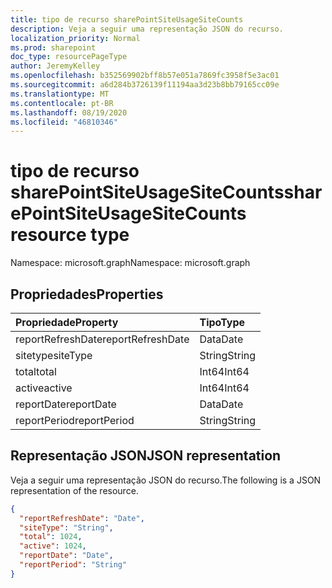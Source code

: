 ```yaml
---
title: tipo de recurso sharePointSiteUsageSiteCounts
description: Veja a seguir uma representação JSON do recurso.
localization_priority: Normal
ms.prod: sharepoint
doc_type: resourcePageType
author: JeremyKelley
ms.openlocfilehash: b352569902bff8b57e051a7869fc3958f5e3ac01
ms.sourcegitcommit: a6d284b3726139f11194aa3d23b8bb79165cc09e
ms.translationtype: MT
ms.contentlocale: pt-BR
ms.lasthandoff: 08/19/2020
ms.locfileid: "46810346"
---
```

# <a name="sharepointsiteusagesitecounts-resource-type"></a><span data-ttu-id="1f3b5-103">tipo de recurso sharePointSiteUsageSiteCounts</span><span class="sxs-lookup"><span data-stu-id="1f3b5-103">sharePointSiteUsageSiteCounts resource type</span></span>

<span data-ttu-id="1f3b5-104">Namespace: microsoft.graph</span><span class="sxs-lookup"><span data-stu-id="1f3b5-104">Namespace: microsoft.graph</span></span>

## <a name="properties"></a><span data-ttu-id="1f3b5-105">Propriedades</span><span class="sxs-lookup"><span data-stu-id="1f3b5-105">Properties</span></span>

| <span data-ttu-id="1f3b5-106">Propriedade</span><span class="sxs-lookup"><span data-stu-id="1f3b5-106">Property</span></span>          | <span data-ttu-id="1f3b5-107">Tipo</span><span class="sxs-lookup"><span data-stu-id="1f3b5-107">Type</span></span>   |
| :---------------- | :----- |
| <span data-ttu-id="1f3b5-108">reportRefreshDate</span><span class="sxs-lookup"><span data-stu-id="1f3b5-108">reportRefreshDate</span></span> | <span data-ttu-id="1f3b5-109">Data</span><span class="sxs-lookup"><span data-stu-id="1f3b5-109">Date</span></span>   |
| <span data-ttu-id="1f3b5-110">sitetype</span><span class="sxs-lookup"><span data-stu-id="1f3b5-110">siteType</span></span>          | <span data-ttu-id="1f3b5-111">String</span><span class="sxs-lookup"><span data-stu-id="1f3b5-111">String</span></span> |
| <span data-ttu-id="1f3b5-112">total</span><span class="sxs-lookup"><span data-stu-id="1f3b5-112">total</span></span>             | <span data-ttu-id="1f3b5-113">Int64</span><span class="sxs-lookup"><span data-stu-id="1f3b5-113">Int64</span></span>  |
| <span data-ttu-id="1f3b5-114">active</span><span class="sxs-lookup"><span data-stu-id="1f3b5-114">active</span></span>            | <span data-ttu-id="1f3b5-115">Int64</span><span class="sxs-lookup"><span data-stu-id="1f3b5-115">Int64</span></span>  |
| <span data-ttu-id="1f3b5-116">reportDate</span><span class="sxs-lookup"><span data-stu-id="1f3b5-116">reportDate</span></span>        | <span data-ttu-id="1f3b5-117">Data</span><span class="sxs-lookup"><span data-stu-id="1f3b5-117">Date</span></span>   |
| <span data-ttu-id="1f3b5-118">reportPeriod</span><span class="sxs-lookup"><span data-stu-id="1f3b5-118">reportPeriod</span></span>      | <span data-ttu-id="1f3b5-119">String</span><span class="sxs-lookup"><span data-stu-id="1f3b5-119">String</span></span> |

## <a name="json-representation"></a><span data-ttu-id="1f3b5-120">Representação JSON</span><span class="sxs-lookup"><span data-stu-id="1f3b5-120">JSON representation</span></span>

<span data-ttu-id="1f3b5-121">Veja a seguir uma representação JSON do recurso.</span><span class="sxs-lookup"><span data-stu-id="1f3b5-121">The following is a JSON representation of the resource.</span></span>

<!-- {
  "blockType": "resource",
  "@odata.type": "microsoft.graph.sharePointSiteUsageSiteCounts"
} -->

```json
{
  "reportRefreshDate": "Date",
  "siteType": "String",
  "total": 1024,
  "active": 1024,
  "reportDate": "Date",
  "reportPeriod": "String"
}
```
